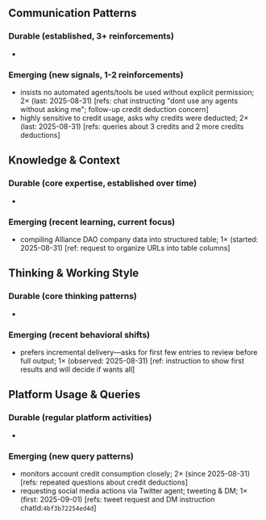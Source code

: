 ## Communication Patterns
### Durable (established, 3+ reinforcements)
- 

### Emerging (new signals, 1-2 reinforcements)
- insists no automated agents/tools be used without explicit permission; 2× (last: 2025-08-31) [refs: chat instructing "dont use any agents without asking me"; follow-up credit deduction concern]
- highly sensitive to credit usage, asks why credits were deducted; 2× (last: 2025-08-31) [refs: queries about 3 credits and 2 more credits deductions]

## Knowledge & Context
### Durable (core expertise, established over time)
- 

### Emerging (recent learning, current focus)  
- compiling Alliance DAO company data into structured table; 1× (started: 2025-08-31) [ref: request to organize URLs into table columns]

## Thinking & Working Style
### Durable (core thinking patterns)
- 

### Emerging (recent behavioral shifts)
- prefers incremental delivery—asks for first few entries to review before full output; 1× (observed: 2025-08-31) [ref: instruction to show first results and will decide if wants all]

## Platform Usage & Queries
### Durable (regular platform activities)
- 

### Emerging (new query patterns)
- monitors account credit consumption closely; 2× (since 2025-08-31) [refs: repeated questions about credit deductions]
- requesting social media actions via Twitter agent; tweeting & DM; 1× (first: 2025-09-01) [refs: tweet request and DM instruction chatId:`4bf3b72254ed4d`]